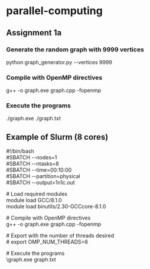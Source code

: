 # parallel-computing

## Assignment 1a

### Generate the random graph with 9999 vertices
python graph_generator.py --vertices 9999

### Compile with OpenMP directives
g++ -o graph.exe graph.cpp -fopenmp

### Execute the programs
./graph.exe ./graph.txt

## Example of Slurm (8 cores)
\#!/bin/bash\
\#SBATCH --nodes=1\
\#SBATCH --ntasks=8\
\#SBATCH --time=00:10:00\
\#SBATCH --partition=physical\
\#SBATCH --output=1n1c.out

\# Load required modules\
module load GCC/8.1.0\
module load binutils/2.30-GCCcore-8.1.0

\# Compile with OpenMP directives\
g++ -o graph.exe graph.cpp -fopenmp

\# Export with the number of threads desired\
\# export OMP_NUM_THREADS=8

\# Execute the programs\
\graph.exe graph.txt
